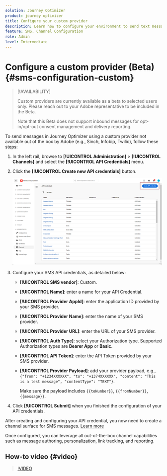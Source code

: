```yaml
---
solution: Journey Optimizer
product: journey optimizer
title: Configure your custom provider
description: Learn how to configure your environment to send text messages with Journey Optimizer with a custom provider
feature: SMS, Channel Configuration
role: Admin
level: Intermediate
---
```

# Configure a custom provider (Beta) {#sms-configuration-custom}

>[!AVAILABILITY]
>
>Custom providers are currently available as a beta to selected users only. Please reach out to your Adobe representative to be included in the Beta.
>
>Note that this Beta does not support inbound messages for opt-in/opt-out consent management and delivery reporting.

To send messages in Journey Optimizer using a custom provider not available out of the box by Adobe (e.g., Sinch, Infobip, Twilio), follow these steps:

1. In the left rail, browse to **[!UICONTROL Administration]** > **[!UICONTROL Channels]** and select the **[!UICONTROL API Credentials]** menu.

1. Click the **[!UICONTROL Create new API credentials]** button.

    ![](assets/sms_byo_1.png)

1. Configure your SMS API credentials, as detailed below:

    * **[!UICONTROL SMS vendor]**: Custom.

    * **[!UICONTROL Name]**: enter a name for your API Credential.

    * **[!UICONTROL Provider AppId]**: enter the application ID provided by your SMS provider.

    * **[!UICONTROL Provider Name]**: enter the name of your SMS provider.

    * **[!UICONTROL Provider URL]**: enter the URL of your SMS provider.

    * **[!UICONTROL Auth Type​]**: select your Authorization type. Supported Authorization types are **Bearer App** or **Basic**. 

    * **[!UICONTROL API Token]**: enter the API Token provided by your SMS provider.

    * **[!UICONTROL Provider Payload]**: add your provider payload, e.g., `{"from": "+1234XXXXXX", "to": "+1374XXXXXX", "content": "This is a test message", "contentType": "TEXT"}`.

        Make sure the payload includes `{{toNumber}}`, `{{fromNumber}}`, `{{message}}`.

1. Click **[!UICONTROL Submit]** when you finished the configuration of your API credentials.

After creating and configuring your API credential, you now need to create a channel surface for SMS messages. [Learn more](sms-configuration-surface.md)

Once configured, you can leverage all out-of-the-box channel capabilities such as message authoring, personalization, link tracking, and reporting.

## How-to video {#video}

>[!VIDEO](https://video.tv.adobe.com/v/3431625)
